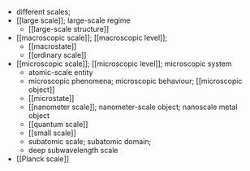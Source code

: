 - different scales; 
- [[large scale]]; large-scale regime
    - [[large-scale structure]]
- [[macroscopic scale]]; [[macroscopic level]];
    - [[macrostate]]
    - [[ordinary scale]]
- [[microscopic scale]]; [[microscopic level]]; microscopic system
    - atomic-scale entity
    - microscopic phenomena; microscopic behaviour; [[microscopic object]]
    - [[microstate]]
    - [[nanometer scale]]; nanometer-scale object; nanoscale metal object
    - [[quantum scale]]
    - [[small scale]]
    - subatomic scale; subatomic domain;
    - deep subwavelength scale
- [[Planck scale]]
